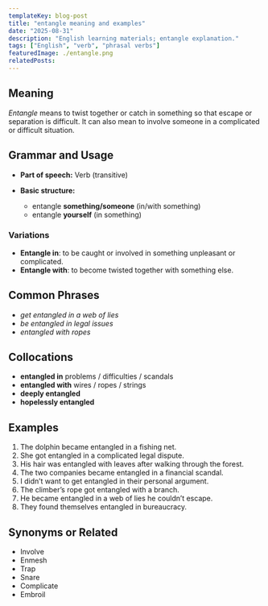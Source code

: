 ```yaml
---
templateKey: blog-post
title: "entangle meaning and examples"
date: "2025-08-31"
description: "English learning materials; entangle explanation."
tags: ["English", "verb", "phrasal verbs"]
featuredImage: ./entangle.png
relatedPosts:
---
```


## Meaning

_Entangle_ means to twist together or catch in something so that escape or separation is difficult. It can also mean to involve someone in a complicated or difficult situation.

## Grammar and Usage

- **Part of speech:** Verb (transitive)
- **Basic structure:**

  - entangle **something/someone** (in/with something)
  - entangle **yourself** (in something)

### Variations

- **Entangle in**: to be caught or involved in something unpleasant or complicated.
- **Entangle with**: to become twisted together with something else.

## Common Phrases

- _get entangled in a web of lies_
- _be entangled in legal issues_
- _entangled with ropes_

## Collocations

- **entangled in** problems / difficulties / scandals
- **entangled with** wires / ropes / strings
- **deeply entangled**
- **hopelessly entangled**

## Examples

1. The dolphin became entangled in a fishing net.
2. She got entangled in a complicated legal dispute.
3. His hair was entangled with leaves after walking through the forest.
4. The two companies became entangled in a financial scandal.
5. I didn’t want to get entangled in their personal argument.
6. The climber’s rope got entangled with a branch.
7. He became entangled in a web of lies he couldn’t escape.
8. They found themselves entangled in bureaucracy.

## Synonyms or Related

- Involve
- Enmesh
- Trap
- Snare
- Complicate
- Embroil
